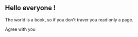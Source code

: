 ## Hello everyone !


The world is a book, so if you don't traver you read only a page.

Agree with you
